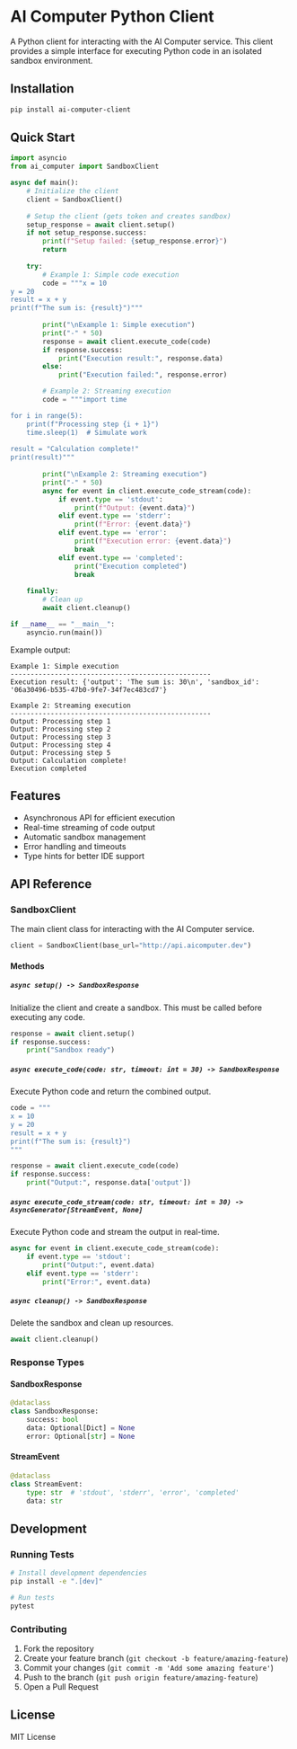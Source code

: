 # AI Computer Python Client

A Python client for interacting with the AI Computer service. This client provides a simple interface for executing Python code in an isolated sandbox environment.

## Installation

```bash
pip install ai-computer-client
```

## Quick Start

```python
import asyncio
from ai_computer import SandboxClient

async def main():
    # Initialize the client
    client = SandboxClient()
    
    # Setup the client (gets token and creates sandbox)
    setup_response = await client.setup()
    if not setup_response.success:
        print(f"Setup failed: {setup_response.error}")
        return
    
    try:
        # Example 1: Simple code execution
        code = """x = 10
y = 20
result = x + y
print(f"The sum is: {result}")"""
        
        print("\nExample 1: Simple execution")
        print("-" * 50)
        response = await client.execute_code(code)
        if response.success:
            print("Execution result:", response.data)
        else:
            print("Execution failed:", response.error)

        # Example 2: Streaming execution
        code = """import time

for i in range(5):
    print(f"Processing step {i + 1}")
    time.sleep(1)  # Simulate work
    
result = "Calculation complete!"
print(result)"""
        
        print("\nExample 2: Streaming execution")
        print("-" * 50)
        async for event in client.execute_code_stream(code):
            if event.type == 'stdout':
                print(f"Output: {event.data}")
            elif event.type == 'stderr':
                print(f"Error: {event.data}")
            elif event.type == 'error':
                print(f"Execution error: {event.data}")
                break
            elif event.type == 'completed':
                print("Execution completed")
                break
    
    finally:
        # Clean up
        await client.cleanup()

if __name__ == "__main__":
    asyncio.run(main())
```

Example output:
```
Example 1: Simple execution
--------------------------------------------------
Execution result: {'output': 'The sum is: 30\n', 'sandbox_id': '06a30496-b535-47b0-9fe7-34f7ec483cd7'}

Example 2: Streaming execution
--------------------------------------------------
Output: Processing step 1
Output: Processing step 2
Output: Processing step 3
Output: Processing step 4
Output: Processing step 5
Output: Calculation complete!
Execution completed
```

## Features

- Asynchronous API for efficient execution
- Real-time streaming of code output
- Automatic sandbox management
- Error handling and timeouts
- Type hints for better IDE support

## API Reference

### SandboxClient

The main client class for interacting with the AI Computer service.

```python
client = SandboxClient(base_url="http://api.aicomputer.dev")
```

#### Methods

##### `async setup() -> SandboxResponse`
Initialize the client and create a sandbox. This must be called before executing any code.

```python
response = await client.setup()
if response.success:
    print("Sandbox ready")
```

##### `async execute_code(code: str, timeout: int = 30) -> SandboxResponse`
Execute Python code and return the combined output.

```python
code = """
x = 10
y = 20
result = x + y
print(f"The sum is: {result}")
"""

response = await client.execute_code(code)
if response.success:
    print("Output:", response.data['output'])
```

##### `async execute_code_stream(code: str, timeout: int = 30) -> AsyncGenerator[StreamEvent, None]`
Execute Python code and stream the output in real-time.

```python
async for event in client.execute_code_stream(code):
    if event.type == 'stdout':
        print("Output:", event.data)
    elif event.type == 'stderr':
        print("Error:", event.data)
```

##### `async cleanup() -> SandboxResponse`
Delete the sandbox and clean up resources.

```python
await client.cleanup()
```

### Response Types

#### SandboxResponse
```python
@dataclass
class SandboxResponse:
    success: bool
    data: Optional[Dict] = None
    error: Optional[str] = None
```

#### StreamEvent
```python
@dataclass
class StreamEvent:
    type: str  # 'stdout', 'stderr', 'error', 'completed'
    data: str
```

## Development

### Running Tests

```bash
# Install development dependencies
pip install -e ".[dev]"

# Run tests
pytest
```

### Contributing

1. Fork the repository
2. Create your feature branch (`git checkout -b feature/amazing-feature`)
3. Commit your changes (`git commit -m 'Add some amazing feature'`)
4. Push to the branch (`git push origin feature/amazing-feature`)
5. Open a Pull Request

## License

MIT License 